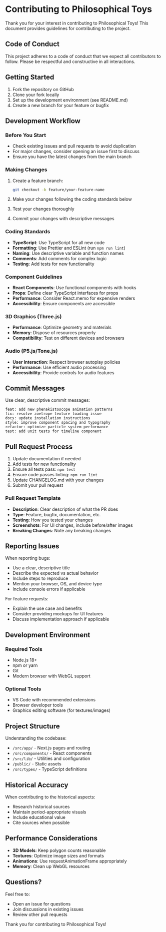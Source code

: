 # Contributing to Philosophical Toys

Thank you for your interest in contributing to Philosophical Toys! This document provides guidelines for contributing to the project.

## Code of Conduct

This project adheres to a code of conduct that we expect all contributors to follow. Please be respectful and constructive in all interactions.

## Getting Started

1. Fork the repository on GitHub
2. Clone your fork locally
3. Set up the development environment (see README.md)
4. Create a new branch for your feature or bugfix

## Development Workflow

### Before You Start

- Check existing issues and pull requests to avoid duplication
- For major changes, consider opening an issue first to discuss
- Ensure you have the latest changes from the main branch

### Making Changes

1. Create a feature branch:
   ```bash
   git checkout -b feature/your-feature-name
   ```

2. Make your changes following the coding standards below
3. Test your changes thoroughly
4. Commit your changes with descriptive messages

### Coding Standards

- **TypeScript**: Use TypeScript for all new code
- **Formatting**: Use Prettier and ESLint (run `npm run lint`)
- **Naming**: Use descriptive variable and function names
- **Comments**: Add comments for complex logic
- **Testing**: Add tests for new functionality

### Component Guidelines

- **React Components**: Use functional components with hooks
- **Props**: Define clear TypeScript interfaces for props
- **Performance**: Consider React.memo for expensive renders
- **Accessibility**: Ensure components are accessible

### 3D Graphics (Three.js)

- **Performance**: Optimize geometry and materials
- **Memory**: Dispose of resources properly
- **Compatibility**: Test on different devices and browsers

### Audio (P5.js/Tone.js)

- **User Interaction**: Respect browser autoplay policies
- **Performance**: Use efficient audio processing
- **Accessibility**: Provide controls for audio features

## Commit Messages

Use clear, descriptive commit messages:

```
feat: add new phenakistoscope animation patterns
fix: resolve zoetrope texture loading issue
docs: update installation instructions
style: improve component spacing and typography
refactor: optimize particle system performance
test: add unit tests for timeline component
```

## Pull Request Process

1. Update documentation if needed
2. Add tests for new functionality
3. Ensure all tests pass: `npm test`
4. Ensure code passes linting: `npm run lint`
5. Update CHANGELOG.md with your changes
6. Submit your pull request

### Pull Request Template

- **Description**: Clear description of what the PR does
- **Type**: Feature, bugfix, documentation, etc.
- **Testing**: How you tested your changes
- **Screenshots**: For UI changes, include before/after images
- **Breaking Changes**: Note any breaking changes

## Reporting Issues

When reporting bugs:

- Use a clear, descriptive title
- Describe the expected vs actual behavior
- Include steps to reproduce
- Mention your browser, OS, and device type
- Include console errors if applicable

For feature requests:

- Explain the use case and benefits
- Consider providing mockups for UI features
- Discuss implementation approach if applicable

## Development Environment

### Required Tools

- Node.js 18+ 
- npm or yarn
- Git
- Modern browser with WebGL support

### Optional Tools

- VS Code with recommended extensions
- Browser developer tools
- Graphics editing software (for textures/images)

## Project Structure

Understanding the codebase:

- `/src/app/` - Next.js pages and routing
- `/src/components/` - React components
- `/src/lib/` - Utilities and configuration
- `/public/` - Static assets
- `/src/types/` - TypeScript definitions

## Historical Accuracy

When contributing to the historical aspects:

- Research historical sources
- Maintain period-appropriate visuals
- Include educational value
- Cite sources when possible

## Performance Considerations

- **3D Models**: Keep polygon counts reasonable
- **Textures**: Optimize image sizes and formats
- **Animations**: Use requestAnimationFrame appropriately
- **Memory**: Clean up WebGL resources

## Questions?

Feel free to:

- Open an issue for questions
- Join discussions in existing issues
- Review other pull requests

Thank you for contributing to Philosophical Toys! 